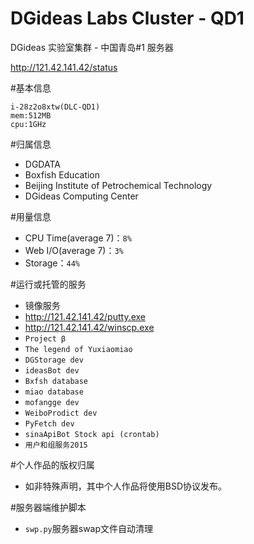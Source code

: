# DGideas Labs Cluster - QD1
DGideas 实验室集群 - 中国青岛#1  服务器

http://121.42.141.42/status

#基本信息
```
i-28z2o8xtw(DLC-QD1)
mem:512MB
cpu:1GHz
```

#归属信息
* DGDATA
* Boxfish Education
* Beijing Institute of Petrochemical Technology
* DGideas Computing Center

#用量信息
* CPU Time(average 7)：```8%```
* Web I/O(average 7)：```3%```
* Storage：```44%```

#运行或托管的服务
* 镜像服务
* http://121.42.141.42/putty.exe
* http://121.42.141.42/winscp.exe
* ```Project β```
* ```The legend of Yuxiaomiao```
* ```DGStorage dev```
* ```ideasBot dev```
* ```Bxfsh database```
* ```miao database```
* ```mofangge dev```
* ```WeiboProdict dev```
* ```PyFetch dev```
* ```sinaApiBot Stock api (crontab)```
* ```用户和组服务2015```

#个人作品的版权归属
* 如非特殊声明，其中个人作品将使用BSD协议发布。

#服务器端维护脚本
* ```swp.py```服务器swap文件自动清理
